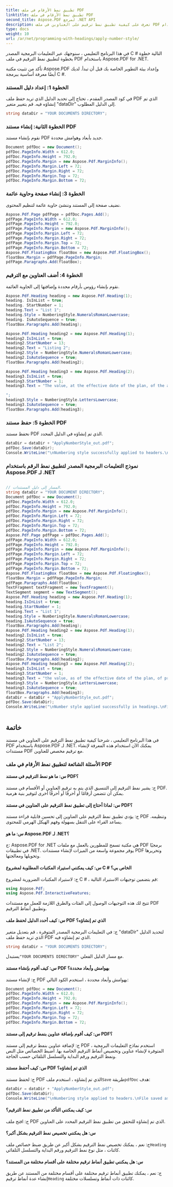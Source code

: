 ```yaml
---
title: تطبيق نمط الأرقام في ملف PDF
linktitle: تطبيق نمط الأرقام في ملف PDF
second_title: Aspose.PDF لمرجع .NET API
description: تعرف على كيفية تطبيق نمط ترقيم على العناوين في ملف PDF باستخدام Aspose.PDF for .NET. دليل خطوة بخطوة.
type: docs
weight: 10
url: /ar/net/programming-with-headings/apply-number-style/
---
```

في هذا البرنامج التعليمي ، سنوجهك عبر التعليمات البرمجية المصدر C # التالية خطوة بخطوة لتطبيق نمط الترقيم في ملف PDF باستخدام Aspose.PDF for .NET.

تأكد من تثبيت مكتبة Aspose.PDF وإعداد بيئة التطوير الخاصة بك قبل أن تبدأ. لديك أيضًا معرفة أساسية ببرمجة C #.

### الخطوة 1: إعداد دليل المستند

في كود المصدر المقدم ، تحتاج إلى تحديد الدليل الذي تريد حفظ ملف PDF الذي تم إنشاؤه فيه. قم بتغيير متغير "dataDir" إلى الدليل المطلوب.

```csharp
string dataDir = "YOUR DOCUMENTS DIRECTORY";
```

### الخطوة الثانية: إنشاء مستند PDF

نقوم بإنشاء مستند PDF جديد بأبعاد وهوامش محددة.

```csharp
Document pdfDoc = new Document();
pdfDoc.PageInfo.Width = 612.0;
pdfDoc.PageInfo.Height = 792.0;
pdfDoc.PageInfo.Margin = new Aspose.Pdf.MarginInfo();
pdfDoc.PageInfo.Margin.Left = 72;
pdfDoc.PageInfo.Margin.Right = 72;
pdfDoc.PageInfo.Margin.Top = 72;
pdfDoc.PageInfo.Margin.Bottom = 72;
```

### الخطوة 3: إنشاء صفحة وحاوية عائمة

نضيف صفحة إلى المستند وننشئ حاوية عائمة لتنظيم المحتوى.

```csharp
Aspose.Pdf.Page pdfPage = pdfDoc.Pages.Add();
pdfPage.PageInfo.Width = 612.0;
pdfPage.PageInfo.Height = 792.0;
pdfPage.PageInfo.Margin = new Aspose.Pdf.MarginInfo();
pdfPage.PageInfo.Margin.Left = 72;
pdfPage.PageInfo.Margin.Right = 72;
pdfPage.PageInfo.Margin.Top = 72;
pdfPage.PageInfo.Margin.Bottom = 72;
Aspose.Pdf.FloatingBox floatBox = new Aspose.Pdf.FloatingBox();
floatBox.Margin = pdfPage.PageInfo.Margin;
pdfPage.Paragraphs.Add(floatBox);
```

### الخطوة 4: أضف العناوين مع الترقيم

نقوم بإنشاء رؤوس بأرقام محددة وإضافتها إلى الحاوية العائمة.

```csharp
Aspose.Pdf.Heading heading = new Aspose.Pdf.Heading(1);
heading. IsInList = true;
heading. StartNumber = 1;
heading.Text = "List 1";
heading.Style = NumberingStyle.NumeralsRomanLowercase;
heading. IsAutoSequence = true;
floatBox.Paragraphs.Add(heading);

Aspose.Pdf.Heading heading2 = new Aspose.Pdf.Heading(1);
heading2.IsInList = true;
heading2.StartNumber = 13;
heading2.Text = "Listing 2";
heading2.Style = NumberingStyle.NumeralsRomanLowercase;
heading2.IsAutoSequence = true;
floatBox.Paragraphs.Add(heading2);

Aspose.Pdf.Heading heading3 = new Aspose.Pdf.Heading(2);
heading3.IsInList = true;
heading3.StartNumber = 1;
heading3.Text = "The value, at the effective date of the plan, of the assets to be distributed under the plan

";
heading3.Style = NumberingStyle.LettersLowercase;
heading3.IsAutoSequence = true;
floatBox.Paragraphs.Add(heading3);
```

### الخطوة 5: حفظ مستند PDF

نحفظ مستند PDF الذي تم إنشاؤه في الدليل المحدد.

```csharp
dataDir = dataDir + "ApplyNumberStyle_out.pdf";
pdfDoc.Save(dataDir);
Console.WriteLine("\nNumbering style successfully applied to headers.\nFile saved as: " + dataDir);
```

### نموذج التعليمات البرمجية المصدر لتطبيق نمط الرقم باستخدام Aspose.PDF لـ .NET 
```csharp

// المسار إلى دليل المستندات.
string dataDir = "YOUR DOCUMENT DIRECTORY";
Document pdfDoc = new Document();
pdfDoc.PageInfo.Width = 612.0;
pdfDoc.PageInfo.Height = 792.0;
pdfDoc.PageInfo.Margin = new Aspose.Pdf.MarginInfo();
pdfDoc.PageInfo.Margin.Left = 72;
pdfDoc.PageInfo.Margin.Right = 72;
pdfDoc.PageInfo.Margin.Top = 72;
pdfDoc.PageInfo.Margin.Bottom = 72;
Aspose.Pdf.Page pdfPage = pdfDoc.Pages.Add();
pdfPage.PageInfo.Width = 612.0;
pdfPage.PageInfo.Height = 792.0;
pdfPage.PageInfo.Margin = new Aspose.Pdf.MarginInfo();
pdfPage.PageInfo.Margin.Left = 72;
pdfPage.PageInfo.Margin.Right = 72;
pdfPage.PageInfo.Margin.Top = 72;
pdfPage.PageInfo.Margin.Bottom = 72;
Aspose.Pdf.FloatingBox floatBox = new Aspose.Pdf.FloatingBox();
floatBox.Margin = pdfPage.PageInfo.Margin;
pdfPage.Paragraphs.Add(floatBox);
TextFragment textFragment = new TextFragment();
TextSegment segment = new TextSegment();
Aspose.Pdf.Heading heading = new Aspose.Pdf.Heading(1);
heading.IsInList = true;
heading.StartNumber = 1;
heading.Text = "List 1";
heading.Style = NumberingStyle.NumeralsRomanLowercase;
heading.IsAutoSequence = true;
floatBox.Paragraphs.Add(heading);
Aspose.Pdf.Heading heading2 = new Aspose.Pdf.Heading(1);
heading2.IsInList = true;
heading2.StartNumber = 13;
heading2.Text = "List 2";
heading2.Style = NumberingStyle.NumeralsRomanLowercase;
heading2.IsAutoSequence = true;
floatBox.Paragraphs.Add(heading2);
Aspose.Pdf.Heading heading3 = new Aspose.Pdf.Heading(2);
heading3.IsInList = true;
heading3.StartNumber = 1;
heading3.Text = "the value, as of the effective date of the plan, of property to be distributed under the plan onaccount of each allowed";
heading3.Style = NumberingStyle.LettersLowercase;
heading3.IsAutoSequence = true;
floatBox.Paragraphs.Add(heading3);
dataDir = dataDir + "ApplyNumberStyle_out.pdf";
pdfDoc.Save(dataDir);
Console.WriteLine("\nNumber style applied successfully in headings.\nFile saved at " + dataDir);  
          
```

## خاتمة

في هذا البرنامج التعليمي ، شرحنا كيفية تطبيق نمط الترقيم على العناوين في مستند PDF باستخدام Aspose.PDF لـ .NET. يمكنك الآن استخدام هذه المعرفة لإنشاء مستندات PDF مع ترقيم مخصص للعناوين.

### الأسئلة الشائعة لتطبيق نمط الأرقام في ملف PDF

#### س: ما هو نمط الترقيم في مستند PDF؟

ج: يشير نمط الترقيم إلى التنسيق الذي يتم به ترقيم العناوين أو الأقسام في مستند PDF. يمكن أن تتضمن أرقامًا أو أحرفًا أو أحرفًا أخرى لتوفير بنية هرمية.

#### س: لماذا أحتاج إلى تطبيق نمط الترقيم على العناوين في مستند PDF؟

ج: يؤدي تطبيق نمط الترقيم على العناوين إلى تحسين قابلية قراءة مستند PDF وتنظيمه. يساعد القراء على التنقل بسهولة وفهم الهيكل الهرمي للمحتوى.

#### س: ما هو Aspose.PDF لـ .NET؟

ج: Aspose.PDF for .NET هي مكتبة تسمح للمطورين بالعمل مع ملفات PDF برمجيًا في تطبيقات .NET. يوفر مجموعة واسعة من الميزات لإنشاء مستندات PDF وتحريرها وتحويلها ومعالجتها.

#### س: كيف يمكنني استيراد المكتبات المطلوبة لمشروع C # الخاص بي؟

ج: لاستيراد المكتبات الضرورية لمشروع C # ، قم بتضمين توجيهات الاستيراد التالية:

```csharp
using Aspose.Pdf;
using Aspose.Pdf.InteractiveFeatures;
```

تتيح لك هذه التوجيهات الوصول إلى الفئات والطرق اللازمة للعمل مع مستندات PDF وتطبيق أنماط الترقيم.

#### س: كيف أحدد الدليل لحفظ ملف PDF الذي تم إنشاؤه؟

ج: في التعليمات البرمجية المصدر المتوفرة ، قم بتعديل متغير "dataDir" لتحديد الدليل الذي تريد حفظ ملف PDF الذي تم إنشاؤه فيه.

```csharp
string dataDir = "YOUR DOCUMENTS DIRECTORY";
```

 يستبدل`"YOUR DOCUMENTS DIRECTORY"` مع مسار الدليل الفعلي.

#### س: كيف أقوم بإنشاء مستند PDF بهوامش وأبعاد محددة؟

ج: لإنشاء مستند PDF بهوامش وأبعاد محددة ، استخدم الكود التالي:

```csharp
Document pdfDoc = new Document();
pdfDoc.PageInfo.Width = 612.0;
pdfDoc.PageInfo.Height = 792.0;
pdfDoc.PageInfo.Margin = new Aspose.Pdf.MarginInfo();
pdfDoc.PageInfo.Margin.Left = 72;
pdfDoc.PageInfo.Margin.Right = 72;
pdfDoc.PageInfo.Margin.Top = 72;
pdfDoc.PageInfo.Margin.Bottom = 72;
```

#### س: كيف أقوم بإضافة عناوين بنمط ترقيم إلى مستند PDF؟

ج: لإضافة عناوين بنمط ترقيم إلى مستند PDF ، استخدم نماذج التعليمات البرمجية المتوفرة لإنشاء عناوين وتخصيص أنماط الترقيم الخاصة بها. اضبط الخصائص مثل النص ونمط الترقيم ورقم البداية والتسلسل التلقائي حسب الحاجة.

#### س: كيف أحفظ مستند PDF الذي تم إنشاؤه؟

 ج: لحفظ مستند PDF الذي تم إنشاؤه ، استخدم ملف`Save` طريقة`pdfDoc` هدف:

```csharp
dataDir = dataDir + "ApplyNumberStyle_out.pdf";
pdfDoc.Save(dataDir);
Console.WriteLine("\nNumbering style applied to headers.\nFile saved as: " + dataDir);
```

#### س: كيف يمكنني التأكد من تطبيق نمط الترقيم؟

ج: افتح ملف PDF الذي تم إنشاؤه للتحقق من تطبيق نمط الترقيم المحدد على العناوين.

#### س: هل يمكنني تخصيص نمط الترقيم بشكل أكبر؟

 ج: نعم ، يمكنك تخصيص نمط الترقيم بشكل أكبر عن طريق ضبط خصائص ملف`Heading` كائنات ، مثل نوع نمط الترقيم ورقم البداية والتسلسل التلقائي.

#### س: هل يمكنني تطبيق أنماط ترقيم مختلفة على أقسام مختلفة من المستند؟

ج: نعم ، يمكنك تطبيق أنماط ترقيم مختلفة على أقسام مختلفة من المستند عن طريق إنشاء عدة أنماط ترقيم`Heading` كائنات ذات أنماط وتسلسلات مختلفة.
